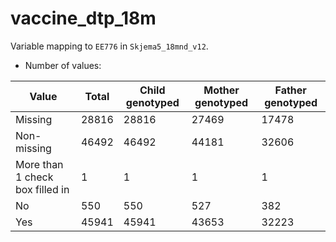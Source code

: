 # vaccine_dtp_18m
Variable mapping to `EE776` in `Skjema5_18mnd_v12`.
- Number of values:

| Value | Total | Child genotyped | Mother genotyped | Father genotyped |
| ----- | ----- | --------------- | ---------------- | ---------------- |
| Missing | 28816 | 28816 | 27469 | 17478 |
| Non-missing | 46492 | 46492 | 44181 | 32606 |
| More than 1 check box filled in | 1 | 1 | 1 |1 |
| No | 550 | 550 | 527 |382 |
| Yes | 45941 | 45941 | 43653 |32223 |



